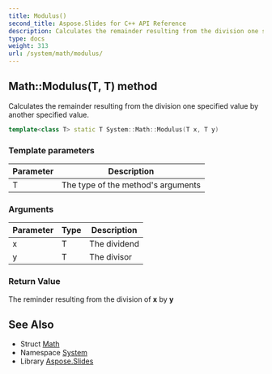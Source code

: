 ```yaml
---
title: Modulus()
second_title: Aspose.Slides for C++ API Reference
description: Calculates the remainder resulting from the division one specified value by another specified value.
type: docs
weight: 313
url: /system/math/modulus/
---
```

## Math::Modulus(T, T) method


Calculates the remainder resulting from the division one specified value by another specified value.

```cpp
template<class T> static T System::Math::Modulus(T x, T y)
```


### Template parameters

| Parameter | Description |
| --- | --- |
| T | The type of the method's arguments |

### Arguments

| Parameter | Type | Description |
| --- | --- | --- |
| x | T | The dividend |
| y | T | The divisor |

### Return Value

The reminder resulting from the division of **x** by **y**

## See Also

* Struct [Math](../)
* Namespace [System](../../)
* Library [Aspose.Slides](../../../)
